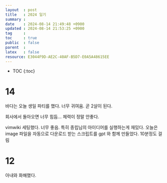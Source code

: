 ```yaml
---
layout  : post
title   : 2024 일기
summary : 
date    : 2024-08-14 21:49:48 +0900
updated : 2024-08-14 21:53:25 +0900
tag     : 
toc     : true
public  : false
parent  : 
latex   : false
resource: E3044F9D-AE2C-40AF-B5D7-E0A5A48615EE
---
```

* TOC
{:toc}

# 14
바다는 오늘 생일 파티를 했다. 너무 귀여움. 곧 2살이 된다.

회사에서 돌아오면 너무 힘듬... 체력이 정말 안좋다.

vimwiki 세팅했다. 너무 좋음. 특히 종립님의 아이디어를 실행하는게 재밌다. 오늘은 image 파일을 자동으로 다운로드 받는 스크립트를 gpt 와 함께 만들었다. 10분정도 걸림

# 12
아내와 화해했다.
